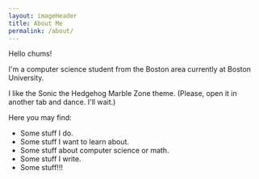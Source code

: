 ```yaml
---
layout: imageHeader
title: About Me
permalink: /about/
---
```


<link rel="stylesheet" type="text/css"  href="/keiths-site/css/main.css">

Hello chums!

I'm a computer science student from the Boston area currently at Boston University.

I like the Sonic the Hedgehog Marble Zone theme. (Please, open it in another tab and dance. I'll wait.)

Here you may find:

* Some stuff I do.
* Some stuff I want to learn about.
* Some stuff about computer science or math.
* Some stuff I write.
* Some stuff!!!